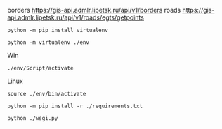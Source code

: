 borders https://gis-api.admlr.lipetsk.ru/api/v1/borders
roads https://gis-api.admlr.lipetsk.ru/api/v1/roads/egts/getpoints

```
python -m pip install virtualenv
```

```
python -m virtualenv ./env
```
Win
```
./env/Script/activate
```
Linux
```
source ./env/bin/activate
```

```
python -m pip install -r ./requirements.txt
```

```
python ./wsgi.py
```
